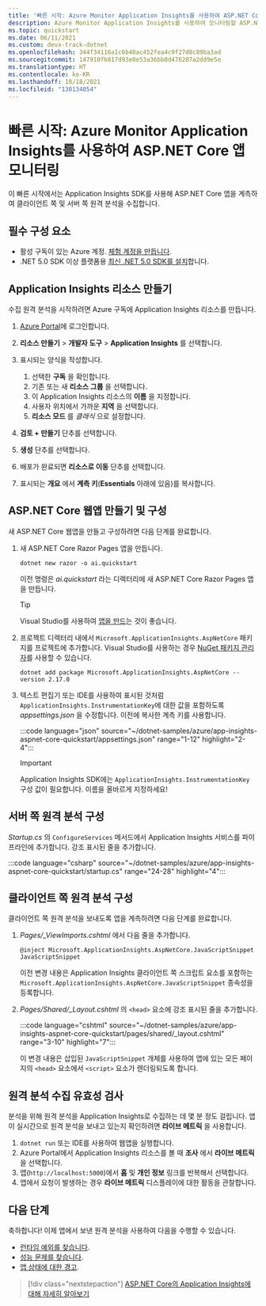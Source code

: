 ```yaml
---
title: '빠른 시작: Azure Monitor Application Insights를 사용하여 ASP.NET Core 앱 모니터링'
description: Azure Monitor Application Insights를 사용하여 모니터링할 ASP.NET Core 웹앱을 계측합니다.
ms.topic: quickstart
ms.date: 06/11/2021
ms.custom: devx-track-dotnet
ms.openlocfilehash: 344f34116a1c6b40ac452fea4c9f27d8c89ba3ad
ms.sourcegitcommit: 147910fb817d93e0e53a36bb8d476207a2dd9e5e
ms.translationtype: HT
ms.contentlocale: ko-KR
ms.lasthandoff: 10/18/2021
ms.locfileid: "130134054"
---
```

# <a name="quickstart-monitor-an-aspnet-core-app-with-azure-monitor-application-insights"></a>빠른 시작: Azure Monitor Application Insights를 사용하여 ASP.NET Core 앱 모니터링

이 빠른 시작에서는 Application Insights SDK를 사용해 ASP.NET Core 앱을 계측하여 클라이언트 쪽 및 서버 쪽 원격 분석을 수집합니다.

## <a name="prerequisites"></a>필수 구성 요소

- 활성 구독이 있는 Azure 계정. [체험 계정을 만듭니다](https://azure.microsoft.com/free/dotnet).
- .NET 5.0 SDK 이상 플랫폼용 [최신 .NET 5.0 SDK를 설치](https://dotnet.microsoft.com/download/dotnet/5.0)합니다.

## <a name="create-an-application-insights-resource"></a>Application Insights 리소스 만들기

수집 원격 분석을 시작하려면 Azure 구독에 Application Insights 리소스를 만듭니다.

1. [Azure Portal](https://portal.azure.com/)에 로그인합니다.

1. **리소스 만들기** > **개발자 도구** > **Application Insights** 를 선택합니다.

1. 표시되는 양식을 작성합니다.
    1. 선택한 **구독** 을 확인합니다.
    1. 기존 또는 새 **리소스 그룹** 을 선택합니다.
    1. 이 Application Insights 리소스의 **이름** 을 지정합니다.
    1. 사용자 위치에서 가까운 **지역** 을 선택합니다.
    1. **리소스 모드** 를 *클래식* 으로 설정합니다. 

1. **검토 + 만들기** 단추를 선택합니다.
1. **생성** 단추를 선택합니다.
1. 배포가 완료되면 **리소스로 이동** 단추를 선택합니다.
1. 표시되는 **개요** 에서 **계측 키**(**Essentials** 아래에 있음)를 복사합니다.

## <a name="create-and-configure-an-aspnet-core-web-app"></a>ASP.NET Core 웹앱 만들기 및 구성

새 ASP.NET Core 웹앱을 만들고 구성하려면 다음 단계를 완료합니다.

1. 새 ASP.NET Core Razor Pages 앱을 만듭니다.
    
    ```dotnetcli
    dotnet new razor -o ai.quickstart
    ```
    
    이전 명령은 *ai.quickstart* 라는 디렉터리에 새 ASP.NET Core Razor Pages 앱을 만듭니다. 
    
    > [!TIP]
    > Visual Studio를 사용하여 [앱을 만드](/visualstudio/ide/quickstart-aspnet-core)는 것이 좋습니다.

1. 프로젝트 디렉터리 내에서 `Microsoft.ApplicationInsights.AspNetCore` 패키지를 프로젝트에 추가합니다. Visual Studio를 사용하는 경우 [NuGet 패키지 관리자](/nuget/consume-packages/install-use-packages-visual-studio)를 사용할 수 있습니다.

    ```dotnetcli
    dotnet add package Microsoft.ApplicationInsights.AspNetCore --version 2.17.0 
    ```

1. 텍스트 편집기 또는 IDE를 사용하여 표시된 것처럼 `ApplicationInsights.InstrumentationKey`에 대한 값을 포함하도록 *appsettings.json* 을 수정합니다. 이전에 복사한 계측 키를 사용합니다.

    :::code language="json" source="~/dotnet-samples/azure/app-insights-aspnet-core-quickstart/appsettings.json" range="1-12" highlight="2-4":::
    
    > [!IMPORTANT]
    > Application Insights SDK에는 `ApplicationInsights.InstrumentationKey` 구성 값이 필요합니다. 이름을 올바르게 지정하세요!

## <a name="configure-server-side-telemetry"></a>서버 쪽 원격 분석 구성

*Startup.cs* 의 `ConfigureServices` 메서드에서 Application Insights 서비스를 파이프라인에 추가합니다. 강조 표시된 줄을 추가합니다.

:::code language="csharp" source="~/dotnet-samples/azure/app-insights-aspnet-core-quickstart/startup.cs" range="24-28" highlight="4":::

## <a name="configure-client-side-telemetry"></a>클라이언트 쪽 원격 분석 구성

클라이언트 쪽 원격 분석을 보내도록 앱을 계측하려면 다음 단계를 완료합니다.

1. *Pages/_ViewImports.cshtml* 에서 다음 줄을 추가합니다.

    ```cshtml
    @inject Microsoft.ApplicationInsights.AspNetCore.JavaScriptSnippet JavaScriptSnippet
    ```

    이전 변경 내용은 Application Insights 클라이언트 쪽 스크립트 요소를 포함하는 `Microsoft.ApplicationInsights.AspNetCore.JavaScriptSnippet` 종속성을 등록합니다.

1. *Pages/Shared/_Layout.cshtml* 의 `<head>` 요소에 강조 표시된 줄을 추가합니다.

    :::code language="cshtml" source="~/dotnet-samples/azure/app-insights-aspnet-core-quickstart/pages/shared/_layout.cshtml" range="3-10" highlight="7":::

   이 변경 내용은 삽입된 `JavaScriptSnippet` 개체를 사용하여 앱에 있는 모든 페이지의 `<head>` 요소에서 `<script>` 요소가 렌더링되도록 합니다.

## <a name="validate-telemetry-ingestion"></a>원격 분석 수집 유효성 검사

분석을 위해 원격 분석을 Application Insights로 수집하는 데 몇 분 정도 걸립니다. 앱이 실시간으로 원격 분석을 보내고 있는지 확인하려면 **라이브 메트릭** 을 사용합니다.

1. `dotnet run` 또는 IDE를 사용하여 웹앱을 실행합니다.
1. Azure Portal에서 Application Insights 리소스를 볼 때 **조사** 에서 **라이브 메트릭** 을 선택합니다.
1. 앱(`http://localhost:5000`)에서 **홈** 및 **개인 정보** 링크를 반복해서 선택합니다.
1. 앱에서 요청이 발생하는 경우 **라이브 메트릭** 디스플레이에 대한 활동을 관찰합니다.

## <a name="next-steps"></a>다음 단계

축하합니다! 이제 앱에서 보낸 원격 분석을 사용하여 다음을 수행할 수 있습니다.

- [런타임 예외를 찾습니다](tutorial-runtime-exceptions.md).
- [성능 문제를 찾습니다](tutorial-performance.md).
- [앱 상태에 대한 경고](tutorial-alert.md).

> [!div class="nextstepaction"]
> [ASP.NET Core의 Application Insights에 대해 자세히 알아보기](asp-net-core.md)
